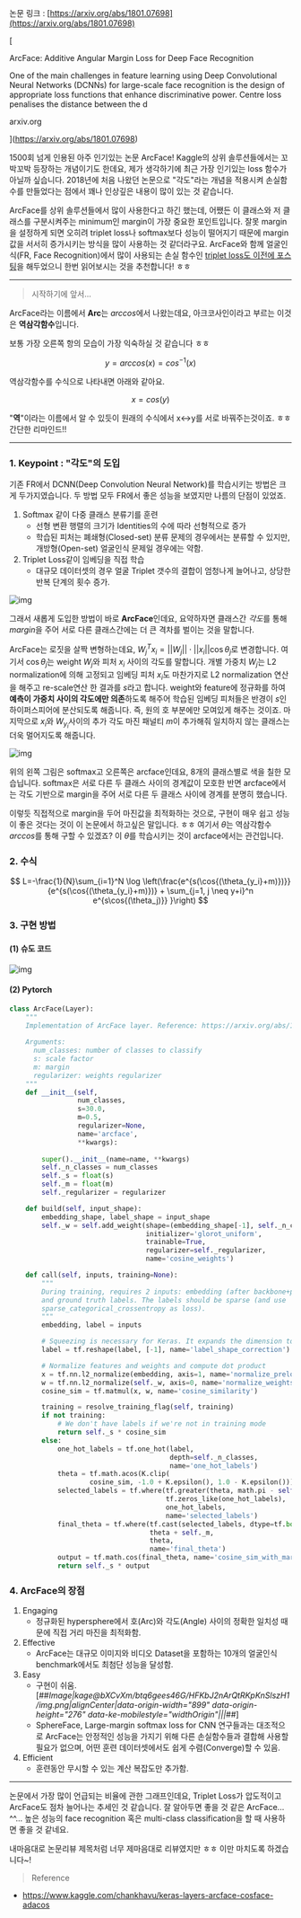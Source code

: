 
논문 링크 : [https://arxiv.org/abs/1801.07698](https://arxiv.org/abs/1801.07698)

[

ArcFace: Additive Angular Margin Loss for Deep Face Recognition

One of the main challenges in feature learning using Deep Convolutional Neural Networks (DCNNs) for large-scale face recognition is the design of appropriate loss functions that enhance discriminative power. Centre loss penalises the distance between the d

arxiv.org



](https://arxiv.org/abs/1801.07698)

1500회 넘게 인용된 아주 인기있는 논문 ArcFace! Kaggle의 상위 솔루션들에서는 꼬박꼬박 등장하는 개념이기도 한데요, 제가 생각하기에 최근 가장 인기있는 loss 함수가 아닐까 싶습니다. 2018년에 처음 나왔던 논문으로 "각도"라는 개념을 적용시켜 손실함수를 만들었다는 점에서 꽤나 인상깊은 내용이 많이 있는 것 같습니다.

ArcFace를 상위 솔루션들에서 많이 사용한다고 하긴 했는데, 어쨌든 이 클래스와 저 클래스를 구분시켜주는 minimum인 margin이 가장 중요한 포인트입니다. 잘못 margin을 설정하게 되면 오히려 triplet loss나 softmax보다 성능이 떨어지기 때문에 margin값을 서서히 증가시키는 방식을 많이 사용하는 것 같더라구요. ArcFace와 함께 얼굴인식(FR, Face Recognition)에서 많이 사용되는 손실 함수인 [triplet loss도 이전에 포스팅](https://butter-shower.tistory.com/233)을 해두었으니 한번 읽어보시는 것을 추천합니다! ㅎㅎ

---

> 시작하기에 앞서...

ArcFace라는 이름에서 **Arc**는 $arccos$에서 나왔는데요, 아크코사인이라고 부르는 이것은 **역삼각함수**입니다.

보통 가장 오른쪽 항의 모습이 가장 익숙하실 것 같습니다 ㅎㅎ

$$ y = arccos(x) = cos^{-1}(x) $$

역삼각함수를 수식으로 나타내면 아래와 같아요.

$$ x = cos(y) $$

"**역**"이라는 이름에서 알 수 있듯이 원래의 수식에서 x<->y를 서로 바꿔주는것이죠. ㅎㅎ 간단한 리마인드!! 


---

### 1. Keypoint : "각도"의 도입

기존 FR에서 DCNN(Deep Convolution Neural Network)를 학습시키는 방법은 크게 두가지였습니다. 두 방법 모두 FR에서 좋은 성능을 보였지만 나름의 단점이 있었죠.

1. Softmax 같이 다중 클래스 분류기를 훈련
   - 선형 변환 행렬의 크기가 Identities의 수에 따라 선형적으로 증가
   - 학습된 피처는 폐쇄형(Closed-set) 분류 문제의 경우에서는 분류할 수 있지만, 개방형(Open-set) 얼굴인식 문제일 경우에는 약함.
2. Triplet Loss같이 임베딩을 직접 학습
   - 대규모 데이터셋의 경우 얼굴 Triplet 갯수의 결합이 엄청나게 늘어나고, 상당한 반복 단계의 횟수 증가.

![img](https://norman3.github.io/papers/images/arcface/f02.png)

그래서 새롭게 도입한 방법이 바로 **ArcFace**인데요, 요약하자면 클래스간 *각도*를 통해 *margin*을 주어 서로 다른 클래스간에는 더 큰 격차를 벌이는 것을 말합니다. 

ArcFace는 로짓을 살짝 변형하는데요, $W^T_j x_i = ||W_j|| \cdot ||x_i|| \cos{\theta_j}$로 변경합니다. 여기서 $\cos{\theta_j}$는 weight $W_j$와 피처 $x_i$ 사이의 각도를 말합니다. 개별 가중치 $W_j$는 L2 normalization에 의해 고정되고 임베딩 피처 $x_i$도 마찬가지로 L2 normalization 연산을 해주고 re-scale연산 한 결과를 $s$라고 합니다. weight와 feature에 정규화를 하여 **예측이 가중치 사이의 각도에만 의존**하도록 해주어 학습된 임베딩 피처들은 반경이 $s$인 하이퍼스피어에 분산되도록 해줍니다. 즉, 원의 호 부분에만 모여있게 해주는 것이죠. 마지막으로 $x_i$와 $W_{y_i}$사이의 추가 각도 마진 패널티 $m$이 추가해줘 일치하지 않는 클래스는 더욱 멀어지도록 해줍니다. 


![img](https://norman3.github.io/papers/images/arcface/f03.png)

위의 왼쪽 그림은 softmax고 오른쪽은 arcface인데요, 8개의 클래스별로 색을 칠한 모습닙니다. softmax은 서로 다른 두 클래스 사이의 경계값이 모호한 반면 arcface에서는 각도 기반으로 margin을 주어 서로 다른 두 클래스 사이에 경계를 분명히 했습니다. 

이렇듯 직접적으로 margin을 두어 마진값을 최적화하는 것으로, 구현이 매우 쉽고 성능이 좋은 것다는 것이 이 논문에서 하고싶은 말입니다. ㅎㅎ 여기서 $\theta$는 역삼각함수 $arccos$를 통해 구할 수 있겠죠? 이 $\theta$를 학습시키는 것이 arcface에서는 관건입니다.


### 2. 수식

$$ L=-\frac{1}{N}\sum_{i=1}^N \log \left(\frac{e^{s(\cos{(\theta_{y_i}+m)})}}{e^{s(\cos{(\theta_{y_i}+m)})} + \sum_{j=1, j \neq y+i}^n e^{s\cos{(\theta_j)}} }\right) $$

### 3. 구현 방법

#### (1) 슈도 코드

![img](https://norman3.github.io/papers/images/arcface/a01.png)

#### (2) Pytorch

```python
class ArcFace(Layer):
    """
    Implementation of ArcFace layer. Reference: https://arxiv.org/abs/1801.07698
    
    Arguments:
      num_classes: number of classes to classify
      s: scale factor
      m: margin
      regularizer: weights regularizer
    """
    def __init__(self,
                 num_classes,
                 s=30.0,
                 m=0.5,
                 regularizer=None,
                 name='arcface',
                 **kwargs):
        
        super().__init__(name=name, **kwargs)
        self._n_classes = num_classes
        self._s = float(s)
        self._m = float(m)
        self._regularizer = regularizer

    def build(self, input_shape):
        embedding_shape, label_shape = input_shape
        self._w = self.add_weight(shape=(embedding_shape[-1], self._n_classes),
                                  initializer='glorot_uniform',
                                  trainable=True,
                                  regularizer=self._regularizer,
                                  name='cosine_weights')

    def call(self, inputs, training=None):
        """
        During training, requires 2 inputs: embedding (after backbone+pool+dense),
        and ground truth labels. The labels should be sparse (and use
        sparse_categorical_crossentropy as loss).
        """
        embedding, label = inputs

        # Squeezing is necessary for Keras. It expands the dimension to (n, 1)
        label = tf.reshape(label, [-1], name='label_shape_correction')

        # Normalize features and weights and compute dot product
        x = tf.nn.l2_normalize(embedding, axis=1, name='normalize_prelogits')
        w = tf.nn.l2_normalize(self._w, axis=0, name='normalize_weights')
        cosine_sim = tf.matmul(x, w, name='cosine_similarity')

        training = resolve_training_flag(self, training)
        if not training:
            # We don't have labels if we're not in training mode
            return self._s * cosine_sim
        else:
            one_hot_labels = tf.one_hot(label,
                                        depth=self._n_classes,
                                        name='one_hot_labels')
            theta = tf.math.acos(K.clip(
                    cosine_sim, -1.0 + K.epsilon(), 1.0 - K.epsilon()))
            selected_labels = tf.where(tf.greater(theta, math.pi - self._m),
                                       tf.zeros_like(one_hot_labels),
                                       one_hot_labels,
                                       name='selected_labels')
            final_theta = tf.where(tf.cast(selected_labels, dtype=tf.bool),
                                   theta + self._m,
                                   theta,
                                   name='final_theta')
            output = tf.math.cos(final_theta, name='cosine_sim_with_margin')
            return self._s * output
```


### 4. ArcFace의 장점

1.  Engaging
    -   정규화된 hypersphere에서 호(Arc)와 각도(Angle) 사이의 정확한 일치성 때문에 직접 거리 마진을 최적화함.
2.  Effective
    -   ArcFace는 대규모 이미지와 비디오 Dataset을 포함하는 10개의 얼굴인식 benchmark에서도 최첨단 성능을 달성함.
3.  Easy
    -   구현이 쉬움.  
        [##_Image|kage@bXCvXm/btq6gees46G/HFKbJ2nArQtRKpKnSlszH1/img.png|alignCenter|data-origin-width="899" data-origin-height="276" data-ke-mobilestyle="widthOrigin"|||_##]
    -   SphereFace, Large-margin softmax loss for CNN 연구들과는 대조적으로 ArcFace는 안정적인 성능을 가지기 위해 다른 손실함수들과 결합해 사용할 필요가 없으며, 어떤 훈련 데이터셋에서도 쉽게 수렴(Converge)할 수 있음.
4.  Efficient
    -   훈련동안 무시할 수 있는 계산 복잡도만 추가함.

---

논문에서 가장 많이 언급되는 비율에 관한 그래프인데요, Triplet Loss가 압도적이고 ArcFace도 점차 늘어나는 추세인 것 같습니다. 잘 알아두면 좋을 것 같은 ArcFace... ^^... 높은 성능의 face recognition 혹은 multi-class classification을 할 때 사용하면 좋을 것 같네요.

내마음대로 논문리뷰 제목처럼 너무 제마음대로 리뷰였지만 ㅎㅎ 이만 마치도록 하겠습니다~!


> Reference

- <https://www.kaggle.com/chankhavu/keras-layers-arcface-cosface-adacos>

